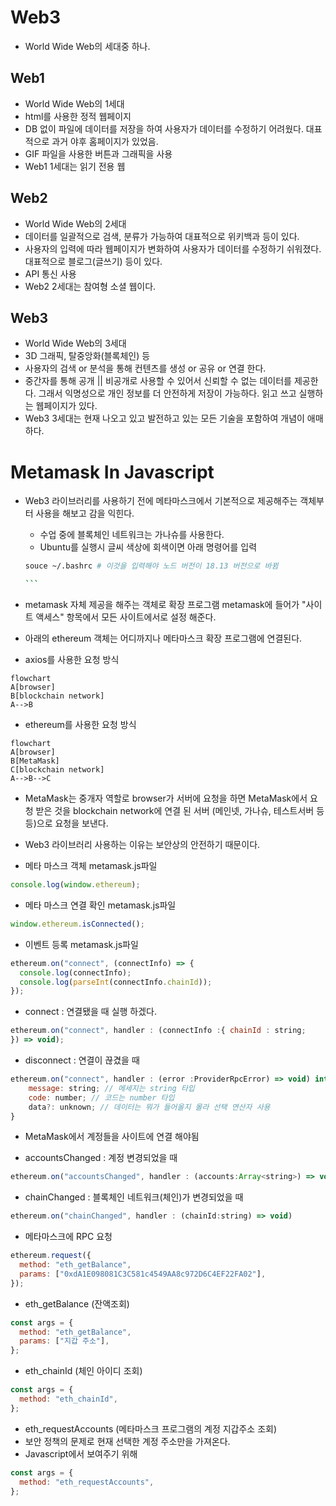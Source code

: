 # Web3

- World Wide Web의 세대중 하나.

## Web1

- World Wide Web의 1세대
- html를 사용한 정적 웹페이지
- DB 없이 파일에 데이터를 저장을 하여 사용자가 데이터를 수정하기 어려웠다. 대표적으로 과거 야후 홈페이지가 있었음.
- GIF 파일을 사용한 버튼과 그래픽을 사용
- Web1 1세대는 읽기 전용 웹

## Web2

- World Wide Web의 2세대
- 데이터를 일괄적으로 검색, 분류가 가능하여 대표적으로 위키백과 등이 있다.
- 사용자의 입력에 따라 웹페이지가 변화하여 사용자가 데이터를 수정하기 쉬워졌다. 대표적으로 블로그(글쓰기) 등이 있다.
- API 통신 사용
- Web2 2세대는 참여형 소셜 웹이다.

## Web3

- World Wide Web의 3세대
- 3D 그래픽, 탈중앙화(블록체인) 등
- 사용자의 검색 or 분석을 통해 컨텐츠를 생성 or 공유 or 연결 한다.
- 중간자를 통해 공개 || 비공개로 사용할 수 있어서 신뢰할 수 없는 데이터를 제공한다. 그래서 익명성으로 개인 정보를 더 안전하게 저장이 가능하다. 읽고 쓰고 실행하는 웹페이지가 있다.
- Web3 3세대는 현재 나오고 있고 발전하고 있는 모든 기술을 포함하여 개념이 애매하다.

# Metamask In Javascript

- Web3 라이브러리를 사용하기 전에 메타마스크에서 기본적으로 제공해주는 객체부터 사용을 해보고 감을 익힌다.

  - 수업 중에 블록체인 네트워크는 가나슈를 사용한다.
  - Ubuntu를 실행시 글씨 색상에 회색이면 아래 명령어를 입력

  ````sh
  souce ~/.bashrc # 이것을 입력해야 노드 버전이 18.13 버전으로 바뀜

  ```
  ````

- metamask 자체 제공을 해주는 객체로 확장 프로그램 metamask에 들어가 "사이트 액세스" 항목에서 모든 사이트에서로 설정 해준다.
- 아래의 ethereum 객체는 어디까지나 메타마스크 확장 프로그램에 연결된다.

- axios를 사용한 요청 방식

```mermaid
flowchart
A[browser]
B[blockchain network]
A-->B
```

- ethereum를 사용한 요청 방식

```mermaid
flowchart
A[browser]
B[MetaMask]
C[blockchain network]
A-->B-->C
```

- MetaMask는 중개자 역할로 browser가 서버에 요청을 하면 MetaMask에서 요청 받은 것을 blockchain network에 연결 된 서버 (메인넷, 가나슈, 테스트서버 등등)으로 요청을 보낸다.
- Web3 라이브러리 사용하는 이유는 보안상의 안전하기 때문이다.

- 메타 마스크 객체 metamask.js파일

```js
console.log(window.ethereum);
```

- 메타 마스크 연결 확인 metamask.js파일

```js
window.ethereum.isConnected();
```

- 이벤트 등록 metamask.js파일

```js
ethereum.on("connect", (connectInfo) => {
  console.log(connectInfo);
  console.log(parseInt(connectInfo.chainId));
});
```

- connect : 연결됐을 때 실행 하겠다.

```js
ethereum.on("connect", handler : (connectInfo :{ chainId : string;
}) => void);
```

- disconnect : 연결이 끊겼을 때

```js
ethereum.on("connect", handler : (error :ProviderRpcError) => void) interface ProviderRpcError extends Error{
    message: string; // 메세지는 string 타입
    code: number; // 코드는 number 타입
    data?: unknown; // 데이터는 뭐가 들어올지 몰라 선택 연산자 사용
}
```

- MetaMask에서 계정들을 사이트에 연결 해야됨

- accountsChanged : 계정 변경되었을 때

```js
ethereum.on("accountsChanged", handler : (accounts:Array<string>) => void)
```

- chainChanged : 블록체인 네트워크(체인)가 변경되었을 때

```js
ethereum.on("chainChanged", handler : (chainId:string) => void)
```

- 메타마스크에 RPC 요청

```js
ethereum.request({
  method: "eth_getBalance",
  params: ["0xdA1E098081C3C581c4549AA8c972D6C4EF22FA02"],
});
```

- eth_getBalance (잔액조회)

```js
const args = {
  method: "eth_getBalance",
  params: ["지갑 주소"],
};
```

- eth_chainId (체인 아이디 조회)

```js
const args = {
  method: "eth_chainId",
};
```

- eth_requestAccounts (메타마스크 프로그램의 계정 지갑주소 조회)
- 보안 정책의 문제로 현재 선택한 계정 주소만을 가져온다.
- Javascript에서 보여주기 위해

```js
const args = {
  method: "eth_requestAccounts",
};
```
